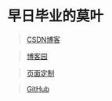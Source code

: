 # 早日毕业的莫叶

> [CSDN博客](https://blog.csdn.net/MO__YE)

> [博客园](https://home.cnblogs.com/u/Pantom)

> [页面定制](https://docsify.js.org/#/zh-cn/more-pages)

> [GitHub](https://github.com/moye12325/ "github")
